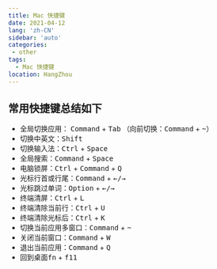 ```yaml
---
title: Mac 快捷键
date: 2021-04-12
lang: 'zh-CN'
sidebar: 'auto'
categories:
 - other
tags: 
  - Mac 快捷键
location: HangZhou
---
```


## 常用快捷键总结如下

- 全局切换应用： <kbd>Command</kbd> + <kbd>Tab</kbd> （向前切换：<kbd>Command</kbd> + <kbd>~</kbd>）
- 切换中英文：<kbd>Shift</kbd>
- 切换输入法：<kbd>Ctrl</kbd> + <kbd>Space</kbd>
- 全局搜索：<kbd>Command</kbd> + <kbd>Space</kbd>
- 电脑锁屏：<kbd>Ctrl</kbd> + <kbd>Command</kbd> + <kbd>Q</kbd> 
- 光标行首或行尾：<kbd>Command</kbd> + <kbd>←/→</kbd> 
- 光标跳过单词：<kbd>Option</kbd> + <kbd>←/→</kbd> 
- 终端清屏：<kbd>Ctrl</kbd> + <kbd>L</kbd> 
- 终端清除当前行：<kbd>Ctrl</kbd> + <kbd>U</kbd> 
- 终端清除光标后：<kbd>Ctrl</kbd> + <kbd>K</kbd> 
- 切换当前应用多窗口：<kbd>Command</kbd> + <kbd>~</kbd>
- 关闭当前窗口：<kbd>Command</kbd> + <kbd>W</kbd>
- 退出当前应用：<kbd>Command</kbd> + <kbd>Q</kbd>
- 回到桌面<kbd>fn</kbd> + <kbd>f11</kbd>